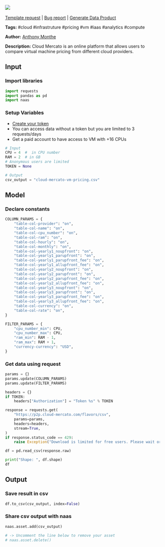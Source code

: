 <a href="https://app.naas.ai/user-redirect/naas/downloader?url=https://raw.githubusercontent.com/jupyter-naas/awesome-notebooks/master/Cloud%20Mercato/Cloud_Mercato_Compare_VM_pricing.ipynb" target="_parent"><img src="https://naasai-public.s3.eu-west-3.amazonaws.com/Open_in_Naas_Lab.svg"/></a><br><br><a href="https://github.com/jupyter-naas/awesome-notebooks/issues/new?assignees=&labels=&template=template-request.md&title=Tool+-+Action+of+the+notebook+">Template request</a> | <a href="https://github.com/jupyter-naas/awesome-notebooks/issues/new?assignees=&labels=bug&template=bug_report.md&title=Cloud+Mercato+-+Compare+VM+pricing:+Error+short+description">Bug report</a> | <a href="https://app.naas.ai/user-redirect/naas/downloader?url=https://raw.githubusercontent.com/jupyter-naas/awesome-notebooks/master/Naas/Naas_Start_data_product.ipynb" target="_parent">Generate Data Product</a>

**Tags:** #cloud #infrastruture #pricing #vm #iaas #analytics #compute

**Author:** [Anthony Monthe](https://www.linkedin.com/in/anthonymonthe/)

**Description:** Cloud Mercato is an online platform that allows users to compare virtual machine pricing from different cloud providers.

## Input

### Import libraries


```python
import requests
import pandas as pd
import naas
```

### Setup Variables

- [Create your token](graphql.cloud-mercato.com)
- You can access data without a token but you are limited to 3 requests/days
- Get a paid account to have access to VM with +16 CPUs


```python
# Input
CPU = 4  #  in CPU number
RAM = 2  # in GB
# Anonymous users are limited
TOKEN = None

# Output
csv_output = "cloud-mercato-vm-pricing.csv"
```

## Model

### Declare constants


```python
COLUMN_PARAMS = {
    "table-col-provider": "on",
    "table-col-name": "on",
    "table-col-cpu_number": "on",
    "table-col-ram": "on",
    "table-col-hourly": "on",
    "table-col-monthly": "on",
    "table-col-yearly1_noupfront": "on",
    "table-col-yearly1_parupfront": "on",
    "table-col-yearly1_parupfront_fee": "on",
    "table-col-yearly1_allupfront_fee": "on",
    "table-col-yearly2_noupfront": "on",
    "table-col-yearly2_parupfront": "on",
    "table-col-yearly2_parupfront_fee": "on",
    "table-col-yearly2_allupfront_fee": "on",
    "table-col-yearly3_noupfront": "on",
    "table-col-yearly3_parupfront": "on",
    "table-col-yearly3_parupfront_fee": "on",
    "table-col-yearly3_allupfront_fee": "on",
    "table-col-currency": "on",
    "table-col-rate": "on",
}
```


```python
FILTER_PARAMS = {
    "cpu_number_min": CPU,
    "cpu_number_max": CPU,
    "ram_min": RAM - 1,
    "ram_max": RAM + 1,
    "currency-currency": "USD",
}
```

### Get data using request


```python
params = {}
params.update(COLUMN_PARAMS)
params.update(FILTER_PARAMS)

headers = {}
if TOKEN:
    headers["Authorization"] = "Token %s" % TOKEN

response = requests.get(
    "https://p2p.cloud-mercato.com/flavors/csv",
    params=params,
    headers=headers,
    stream=True,
)
if response.status_code == 429:
    raise Exception("Download is limited for free users. Please wait or subscribe.")

df = pd.read_csv(response.raw)

print("Shape: ", df.shape)
df
```

## Output

### Save result in csv


```python
df.to_csv(csv_output, index=False)
```

### Share csv output with naas


```python
naas.asset.add(csv_output)

# -> Uncomment the line below to remove your asset
# naas.asset.delete()
```

